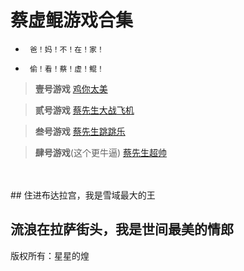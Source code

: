 # 蔡虚鲲游戏合集


- ``` 爸！妈！不！在！家！```

- ``` 偷！看！蔡！虚！鲲！```


> **壹号游戏**  <a href="https://fangkuai767.github.io/EatKun/">鸡你太美</a>


> **贰号游戏**  <a href="http://jlh.125ks.cn/cxk/">蔡先生大战飞机</a>


> **叁号游戏**  <a href="http://jlh.125ks.cn/cxk/dinogame/">蔡先生跳跳乐</a>


> **肆号游戏**(这个更牛逼)  <a href="https://allentome.github.io/fly_boy/index.html">蔡先生超帅</a>
<br>

















<br />
##  住进布达拉宫，我是雪域最大的王

##  流浪在拉萨街头，我是世间最美的情郎











版权所有：星星的煌
